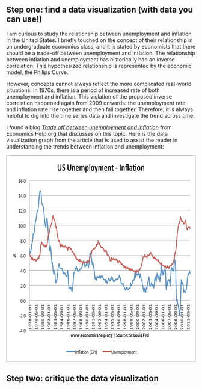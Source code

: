 ## Step one: find a data visualization (with data you can use!)
I am curious to study the relationship between unemployment and inflation in the United States. I briefly touched on the concept of their relationship in an undergraduate economics class, and it is stated by economists that there should be a trade-off between unemployment and inflation. The relationship between inflation and unemployment has historically had an inverse correlation. This hypothesized relationship is represented by the economic model, the Philips Curve. 

However, concepts cannot always reflect the more complicated real-world situations. In 1970s, there is a period of increased rate of both unemployment and inflation. This violation of the proposed inverse correlation happened again from 2009 onwards: the unemployment rate and inflation rate rise together and then fall together. Therefore, it is always helpful to dig into the time series data and investigate the trend across time.

I found a blog [_Trade off between unemployment and inflation_](https://www.economicshelp.org/blog/571/unemployment/trade-off-between-unemployment-and-inflation/) from Economics Help.org that discusses on this topic. Here is the data visualization graph from the article that is used to assist the reader in understanding the trends between inflation and unemployment:

<img src="chart.jpeg" width="680" height="550">

## Step two: critique the data visualization

